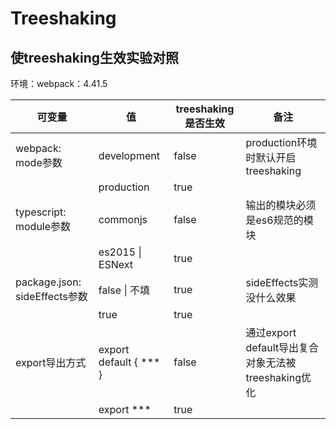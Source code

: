 # Treeshaking



## 使treeshaking生效实验对照

环境：webpack：4.41.5

| 可变量                        | 值                     | treeshaking是否生效 | 备注                                                |
| ----------------------------- | ---------------------- | ------------------- | --------------------------------------------------- |
| webpack: mode参数             | development            | false               | production环境时默认开启treeshaking                 |
|                               | production             | true                |                                                     |
| typescript: module参数        | commonjs               | false               | 输出的模块必须是es6规范的模块                       |
|                               | es2015 \| ESNext       | true                |                                                     |
| package.json: sideEffects参数 | false \| 不填          | true                | sideEffects实测没什么效果                           |
|                               | true                   | true                |                                                     |
| export导出方式                | export default { *** } | false               | 通过export default导出复合对象无法被treeshaking优化 |
|                               | export ***             | true                |                                                     |

